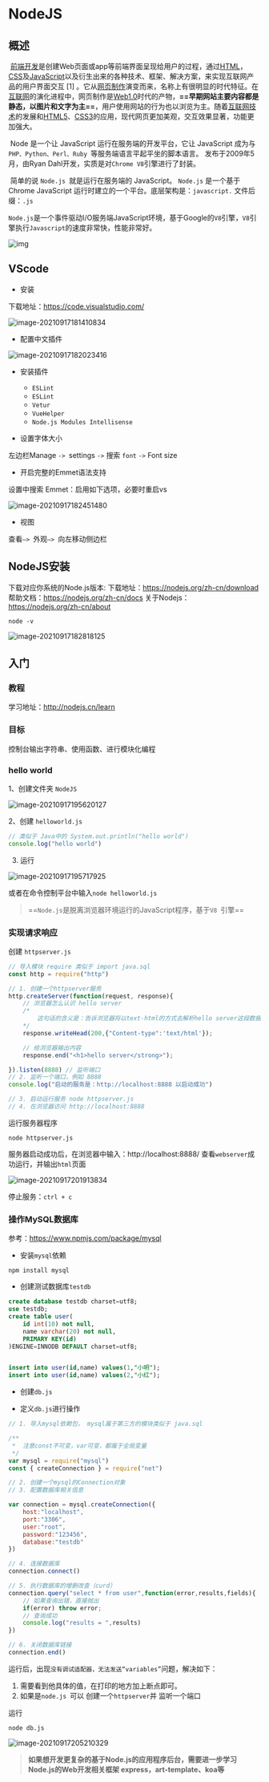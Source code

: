 # NodeJS

## 概述

​	[前端开发](https://baike.baidu.com/item/前端开发)是创建Web页面或app等前端界面呈现给用户的过程，通过[HTML](https://baike.baidu.com/item/HTML/97049)，[CSS](https://baike.baidu.com/item/CSS/5457)及[JavaScript](https://baike.baidu.com/item/JavaScript/321142)以及衍生出来的各种技术、框架、解决方案，来实现互联网产品的用户界面交互 [1] 。它从[网页制作](https://baike.baidu.com/item/网页制作/14680719)演变而来，名称上有很明显的时代特征。在[互联网](https://baike.baidu.com/item/互联网/199186)的演化进程中，网页制作是[Web1.0](https://baike.baidu.com/item/Web1.0)时代的产物，**==早期网站主要内容都是静态，以图片和文字为主==**，用户使用网站的行为也以浏览为主。随着[互联网技术](https://baike.baidu.com/item/互联网技术/617749)的发展和[HTML5](https://baike.baidu.com/item/HTML5)、[CSS3](https://baike.baidu.com/item/CSS3)的应用，现代网页更加美观，交互效果显著，功能更加强大。

​	Node 是一个让 JavaScript 运行在服务端的开发平台，它让 JavaScript 成为与`PHP、Python、Perl、Ruby `等服务端语言平起平坐的脚本语言。  发布于2009年5月，由Ryan Dahl开发，实质是对`Chrome V8`引擎进行了封装。

​	简单的说 `Node.js `就是运行在服务端的 JavaScript。 `Node.js` 是一个基于Chrome JavaScript 运行时建立的一个平台。底层架构是：`javascript.` 文件后缀：`.js`

​	`Node.js`是一个事件驱动I/O服务端JavaScript环境，基于Google的`V8`引擎，`V8`引擎执行`Javascript`的速度非常快，性能非常好。

![img](https://cdn.jsdelivr.net/gh/TheFoxFairy/ImgStg/202201071255984.png)

## VScode

* 安装

下载地址：https://code.visualstudio.com/

![image-20210917181410834](https://cdn.jsdelivr.net/gh/TheFoxFairy/ImgStg/202201071255986.png)

* 配置中文插件

![image-20210917182023416](https://cdn.jsdelivr.net/gh/TheFoxFairy/ImgStg/202201071255987.png)

* 安装插件
  * `ESLint`
  * `ESLint`
  * `Vetur`
  * `VueHelper`
  * `Node.js Modules Intellisense`

* 设置字体大小

左边栏Manage `-> `settings `->` 搜索 `font` `->` Font size

* 开启完整的Emmet语法支持

设置中搜索 Emmet：启用如下选项，必要时重启vs

![image-20210917182451480](https://cdn.jsdelivr.net/gh/TheFoxFairy/ImgStg/202201071255988.png)

* 视图

查看`—> `外观`—> `向左移动侧边栏

## NodeJS安装

下载对应你系统的Node.js版本:
下载地址：https://nodejs.org/zh-cn/download
帮助文档：https://nodejs.org/zh-cn/docs
关于Nodejs：https://nodejs.org/zh-cn/about

```
node -v
```

![image-20210917182818125](https://cdn.jsdelivr.net/gh/TheFoxFairy/ImgStg/202201071255989.png)

## 入门

### 教程

学习地址：http://nodejs.cn/learn

### 目标

控制台输出字符串、使用函数、进行模块化编程

### hello world

1、创建文件夹 `NodeJS`

![image-20210917195620127](https://cdn.jsdelivr.net/gh/TheFoxFairy/ImgStg/202201071255990.png)

2、创建 `helloworld.js`

```js
// 类似于 Java中的 System.out.println("hello world")
console.log("hello world")
```

3. 运行

![image-20210917195717925](https://cdn.jsdelivr.net/gh/TheFoxFairy/ImgStg/202201071255991.png)

或者在命令控制平台中输入`node helloworld.js`

> ==`Node.js`是脱离浏览器环境运行的JavaScript程序，基于`V8 `引擎==

### 实现请求响应

创建 `httpserver.js`

```js
// 导入模块 require 类似于 import java.sql
const http = require("http")

// 1. 创建一个httpserver服务
http.createServer(function(request, response){
    // 浏览器怎么认识 hello server
    /* 
        这句话的含义是：告诉浏览器将以text-html的方式去解析hello server这段数据
    */
    response.writeHead(200,{"Content-type":'text/html'}); 

    // 给浏览器输出内容
    response.end("<h1>hello server</strong>");

}).listen(8888) // 监听端口
// 2. 监听一个端口，例如 8888
console.log("启动的服务是：http://localhost:8888 以启动成功")

// 3. 启动运行服务 node httpserver.js
// 4. 在浏览器访问 http://localhost:8888
```

运行服务器程序

```
node httpserver.js
```

服务器启动成功后，在浏览器中输入：http://localhost:8888/ 查看`webserver`成功运行，并输出`html`页面

![image-20210917201913834](https://cdn.jsdelivr.net/gh/TheFoxFairy/ImgStg/202201071255992.png)

停止服务：`ctrl + c`

### 操作MySQL数据库

参考：https://www.npmjs.com/package/mysql

* 安装`mysql`依赖

```
npm install mysql
```

* 创建测试数据库`testdb`

```sql
create database testdb charset=utf8;
use testdb;
create table user(
	id int(10) not null,
	name varchar(20) not null,
	PRIMARY KEY(id)
)ENGINE=INNODB DEFAULT charset=utf8;


insert into user(id,name) values(1,"小明");
insert into user(id,name) values(2,"小红");
```

* 创建`db.js`

* 定义`db.js`进行操作

```js
// 1. 导入mysql依赖包， mysql属于第三方的模块类似于 java.sql

/**
 *  注意const不可变，var可变，都属于全局变量
 */
var mysql = require("mysql")
const { createConnection } = require("net")

// 2. 创建一个mysql的Connection对象
// 3. 配置数据库相关信息

var connection = mysql.createConnection({
    host:"localhost",
    port:"3306",
    user:"root",
    password:"123456",
    database:"testdb"
})

// 4. 连接数据库
connection.connect()

// 5. 执行数据库的增删改查（curd）
connection.query("select * from user",function(error,results,fields){
    // 如果查询出错，直接抛出
    if(error) throw error;
    // 查询成功
    console.log("results = ",results)
})

// 6. 关闭数据库链接
connection.end()
```

运行后，出现`没有调试适配器，无法发送“variables”`问题，解决如下：

1. 需要看到他具体的值，在打印的地方加上断点即可。
2. 如果是`node.js `可以 创建一个`httpserver`并 监听一个端口

运行

```
node db.js
```

![image-20210917205210329](https://cdn.jsdelivr.net/gh/TheFoxFairy/ImgStg/202201071255993.png)

> **如果想开发更复杂的基于Node.js的应用程序后台，需要进一步学习Node.js的Web开发相关框架 express，art-template、koa等**

